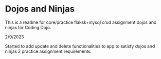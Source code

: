#   Dojos and Ninjas

This is a readme for core/practice flaksk+mysql crud assignment dojos and ninjas for Coding Dojo.

2/9/2023

Started to add update and delete functionalities to app to satisfy dojos and ninjas 2 practice assignment requirements.